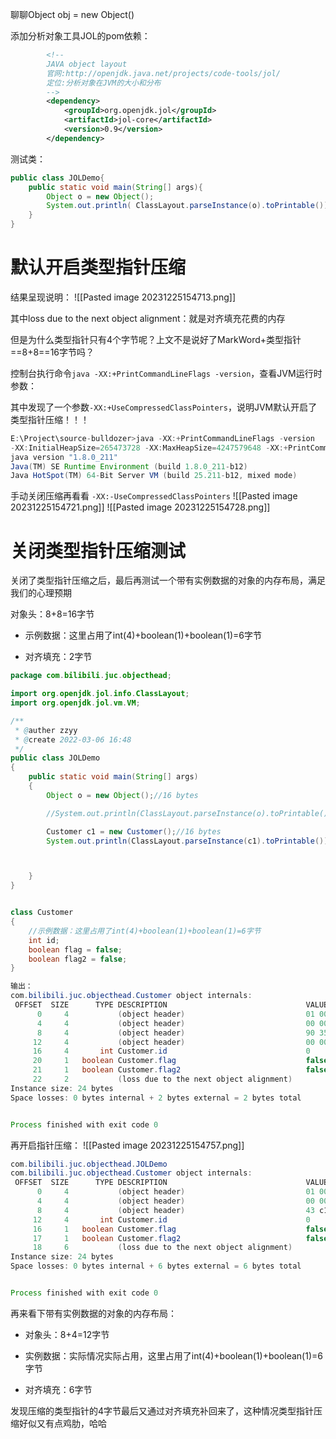 聊聊Object obj = new Object()

添加分析对象工具JOL的pom依赖：

```XML
        <!--
        JAVA object layout
        官网:http://openjdk.java.net/projects/code-tools/jol/
        定位:分析对象在JVM的大小和分布
        -->
        <dependency>
            <groupId>org.openjdk.jol</groupId>
            <artifactId>jol-core</artifactId>
            <version>0.9</version>
        </dependency>
```

测试类：

```Java
public class JOLDemo{
    public static void main(String[] args){
        Object o = new Object();
        System.out.println( ClassLayout.parseInstance(o).toPrintable());
    }
}
```

# 默认开启类型指针压缩

结果呈现说明：
![[Pasted image 20231225154713.png]]

其中loss due to the next object alignment：就是对齐填充花费的内存

但是为什么类型指针只有4个字节呢？上文不是说好了MarkWord+类型指针==8+8==16字节吗？

控制台执行命令`java -XX:+PrintCommandLineFlags -version`，查看JVM运行时参数：

其中发现了一个参数`-XX:+UseCompressedClassPointers`，说明JVM默认开启了类型指针压缩！！！

```Java
E:\Project\source-bulldozer>java -XX:+PrintCommandLineFlags -version
-XX:InitialHeapSize=265473728 -XX:MaxHeapSize=4247579648 -XX:+PrintCommandLineFlags -XX:+UseCompressedClassPointers -XX:+UseCompressedOops -XX:-UseLargePagesIndividualAllocation -XX:+UseParallelGC
java version "1.8.0_211"
Java(TM) SE Runtime Environment (build 1.8.0_211-b12)
Java HotSpot(TM) 64-Bit Server VM (build 25.211-b12, mixed mode)
```

手动关闭压缩再看看 `-XX:-UseCompressedClassPointers`
![[Pasted image 20231225154721.png]]
![[Pasted image 20231225154728.png]]

# 关闭类型指针压缩测试

关闭了类型指针压缩之后，最后再测试一个带有实例数据的对象的内存布局，满足我们的心理预期

对象头：8+8=16字节

- 示例数据：这里占用了int(4)+boolean(1)+boolean(1)=6字节
    
- 对齐填充：2字节
    

```Java
package com.bilibili.juc.objecthead;

import org.openjdk.jol.info.ClassLayout;
import org.openjdk.jol.vm.VM;

/**
 * @auther zzyy
 * @create 2022-03-06 16:48
 */
public class JOLDemo
{
    public static void main(String[] args)
    {
        Object o = new Object();//16 bytes

        //System.out.println(ClassLayout.parseInstance(o).toPrintable());

        Customer c1 = new Customer();//16 bytes
        System.out.println(ClassLayout.parseInstance(c1).toPrintable());



    }
}


class Customer
{
    //示例数据：这里占用了int(4)+boolean(1)+boolean(1)=6字节
    int id;
    boolean flag = false;
    boolean flag2 = false;
}

输出：
com.bilibili.juc.objecthead.Customer object internals:
 OFFSET  SIZE      TYPE DESCRIPTION                               VALUE
      0     4           (object header)                           01 00 00 00 (00000001 00000000 00000000 00000000) (1)
      4     4           (object header)                           00 00 00 00 (00000000 00000000 00000000 00000000) (0)
      8     4           (object header)                           90 35 50 1c (10010000 00110101 01010000 00011100) (475018640)
     12     4           (object header)                           00 00 00 00 (00000000 00000000 00000000 00000000) (0)
     16     4       int Customer.id                               0
     20     1   boolean Customer.flag                             false
     21     1   boolean Customer.flag2                            false
     22     2           (loss due to the next object alignment)
Instance size: 24 bytes
Space losses: 0 bytes internal + 2 bytes external = 2 bytes total


Process finished with exit code 0
```

再开启指针压缩：
![[Pasted image 20231225154757.png]]

```Java
com.bilibili.juc.objecthead.JOLDemo
com.bilibili.juc.objecthead.Customer object internals:
 OFFSET  SIZE      TYPE DESCRIPTION                               VALUE
      0     4           (object header)                           01 00 00 00 (00000001 00000000 00000000 00000000) (1)
      4     4           (object header)                           00 00 00 00 (00000000 00000000 00000000 00000000) (0)
      8     4           (object header)                           43 c1 00 f8 (01000011 11000001 00000000 11111000) (-134168253)
     12     4       int Customer.id                               0
     16     1   boolean Customer.flag                             false
     17     1   boolean Customer.flag2                            false
     18     6           (loss due to the next object alignment)
Instance size: 24 bytes
Space losses: 0 bytes internal + 6 bytes external = 6 bytes total


Process finished with exit code 0
```

再来看下带有实例数据的对象的内存布局：

- 对象头：8+4=12字节
    
- 实例数据：实际情况实际占用，这里占用了int(4)+boolean(1)+boolean(1)=6字节
    
- 对齐填充：6字节

发现压缩的类型指针的4字节最后又通过对齐填充补回来了，这种情况类型指针压缩好似又有点鸡肋，哈哈